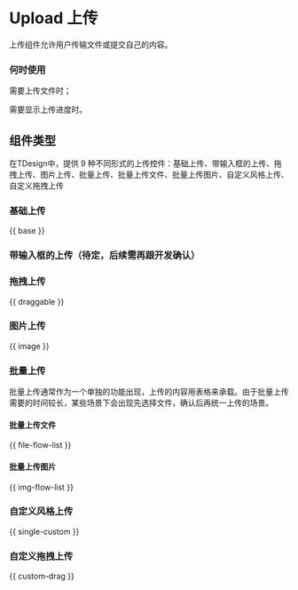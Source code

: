# Upload 上传

上传组件允许用户传输文件或提交自己的内容。

### 何时使用

需要上传文件时；

需要显示上传进度时。

## 组件类型

在TDesign中，提供 9 种不同形式的上传控件：基础上传、带输入框的上传、拖拽上传、图片上传、批量上传、批量上传文件、批量上传图片、自定义风格上传、自定义拖拽上传

### 基础上传

{{ base }}

### 带输入框的上传（待定，后续需再跟开发确认）

### 拖拽上传

{{ draggable }}

### 图片上传

{{ image }}

### 批量上传

批量上传通常作为一个单独的功能出现，上传的内容用表格来承载。由于批量上传需要的时间较长，某些场景下会出现先选择文件，确认后再统一上传的场景。

#### 批量上传文件

{{ file-flow-list }}

#### 批量上传图片

{{ img-flow-list }}

### 自定义风格上传

{{ single-custom }}

### 自定义拖拽上传

{{ custom-drag }}
